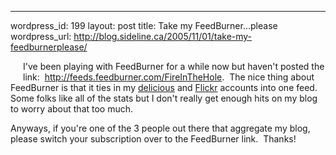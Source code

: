--- 
wordpress_id: 199
layout: post
title: Take my FeedBurner&#8230;please
wordpress_url: http://blog.sideline.ca/2005/11/01/take-my-feedburnerplease/

<a title="Subscribe to my feed, Fire in the Hole" href="http://feeds.feedburner.com/FireInTheHole" rel="alternate"><img alt="" hspace="10" src="http://www.feedburner.com/fb/images/pub/flchklt.gif" align="left" vspace="10" /></a> 
<p>I've been playing with FeedBurner for a while now but haven't posted the link:  <a href="http://feeds.feedburner.com/FireInTheHole">http://feeds.feedburner.com/FireInTheHole</a>.  The nice thing about FeedBurner is that it ties in my <a href="http://del.icio.us/mm53bar">delicious</a> and <a href="http://www.flickr.com/photos/aream">Flickr</a> accounts into one feed. Some folks like all of the stats but I don't really get enough hits on my blog to worry about that too much.</p>
<p>Anyways, if you're one of the 3 people out there that aggregate my blog, please switch your subscription over to the FeedBurner link.  Thanks!</p>
